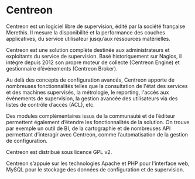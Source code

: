 # Centreon

Centreon est un logiciel libre de supervision, édité par la société française Merethis. Il mesure la disponibilité et la performance des couches applicatives, du service utilisateur jusqu’aux ressources matérielles.

Centreon est une solution complète destinée aux administrateurs et exploitants du service de supervision. Basé historiquement sur Nagios, il intègre depuis 2012 son propre moteur de collecte (Centreon Engine) et gestionnaire d’événements (Centreon Broker).

Au delà des concepts de configuration avancés, Centreon apporte de nombreuses fonctionnalités telles que la consultation de l'état des services et des machines supervisés, la métrologie, le reporting, l'accès aux événements de supervision, la gestion avancée des utilisateurs via des listes de contrôle d’accès (ACL), etc.

Des modules complémentaires issus de la communauté et de l’éditeur permettent également d’étendre les fonctionnalités de la solution. On trouve par exemple un outil de BI, de la cartographie et de nombreuses API permettant d’interagir avec Centreon, comme l’automatisation de la gestion de configuration.

Centreon est distribué sous licence GPL v2.

Centreon s’appuie sur les technologies Apache et PHP pour l'interface web, MySQL pour le stockage des données de configuration et de supervision.
